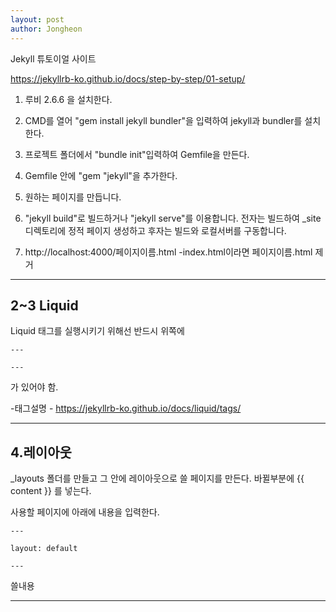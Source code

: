 ```yaml
---
layout: post
author: Jongheon
---
```

Jekyll 튜토이얼 사이트

https://jekyllrb-ko.github.io/docs/step-by-step/01-setup/


1. 루비 2.6.6 을 설치한다.

2. CMD를 열어 "gem install jekyll bundler"을 입력하여 jekyll과 bundler를 설치한다.

3. 프로젝트 폴더에서 "bundle init"입력하여 Gemfile을 만든다.

4. Gemfile 안에 "gem "jekyll"을 추가한다. 

5. 원하는 페이지를 만듭니다.

6. "jekyll build"로 빌드하거나 "jekyll serve"를 이용합니다. 전자는 빌드하여 _site 디렉토리에 정적 페이지 생성하고 후자는 빌드와 로컬서버를 구동합니다.

7. http://localhost:4000/페이지이름.html 
         -index.html이라면 페이지이름.html 제거


---

## 2~3 Liquid

Liquid 태그를 실행시키기 위해선 반드시 위쪽에

```
---

---
```
가 있어야 함.


-태그설명 -  https://jekyllrb-ko.github.io/docs/liquid/tags/

---

## 4.레이아웃

_layouts 폴더를 만들고 그 안에 레이아웃으로 쓸 페이지를 만든다.
바뀔부분에 {{ content }} 를 넣는다.

사용할 페이지에 아래에 내용을 입력한다.
```
--- 

layout: default

---
```

쓸내용

---

